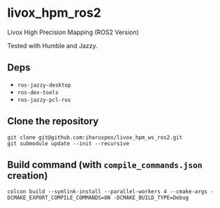 # livox_hpm_ros2
Livox High Precision Mapping (ROS2 Version)

Tested with Humble and Jazzy.

## Deps
- `ros-jazzy-desktop`
- `ros-dev-tools`
- `ros-jazzy-pcl-ros`

## Clone the repository

```shell
git clone git@github.com:iharuspex/livox_hpm_ws_ros2.git
git submodule update --init --recursive
```

## Build command (with `compile_commands.json` creation)

```shell
colcon build --symlink-install --parallel-workers 4 --cmake-args -DCMAKE_EXPORT_COMPILE_COMMANDS=ON -DCMAKE_BUILD_TYPE=Debug
```
